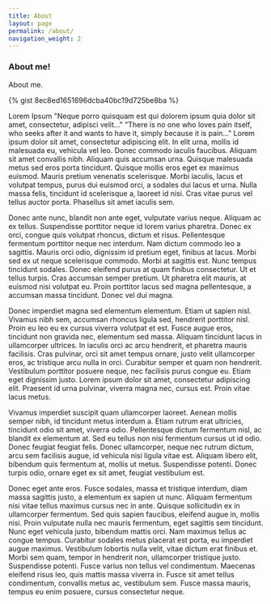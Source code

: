 ```yaml
---
title: About
layout: page
permalink: /about/
navigation_weight: 2
---
```


### About me!

About me.

{% gist 8ec8ed1651696dcba40bc19d725be8ba %}

<script src="https://gist.github.com/brettjrea/8ec8ed1651696dcba40bc19d725be8ba.js"></script>

Lorem Ipsum
"Neque porro quisquam est qui dolorem ipsum quia dolor sit amet, consectetur, adipisci velit..."
"There is no one who loves pain itself, who seeks after it and wants to have it, simply because it is pain..."
Lorem ipsum dolor sit amet, consectetur adipiscing elit. In elit urna, mollis id malesuada eu, vehicula vel leo. Donec commodo iaculis faucibus. Aliquam sit amet convallis nibh. Aliquam quis accumsan urna. Quisque malesuada metus sed eros porta tincidunt. Quisque mollis eros eget ex maximus euismod. Mauris pretium venenatis scelerisque. Morbi iaculis, lacus et volutpat tempus, purus dui euismod orci, a sodales dui lacus et urna. Nulla massa felis, tincidunt id scelerisque a, laoreet id nisi. Cras vitae purus vel tellus auctor porta. Phasellus sit amet iaculis sem.

Donec ante nunc, blandit non ante eget, vulputate varius neque. Aliquam ac ex tellus. Suspendisse porttitor neque id lorem varius pharetra. Donec ex orci, congue quis volutpat rhoncus, dictum et risus. Pellentesque fermentum porttitor neque nec interdum. Nam dictum commodo leo a sagittis. Mauris orci odio, dignissim id pretium eget, finibus at lacus. Morbi sed ex ut neque scelerisque commodo. Morbi at sagittis est. Nunc tempus tincidunt sodales. Donec eleifend purus at quam finibus consectetur. Ut et tellus turpis. Cras accumsan semper pretium. Ut pharetra elit mauris, at euismod nisi volutpat eu. Proin porttitor lacus sed magna pellentesque, a accumsan massa tincidunt. Donec vel dui magna.

Donec imperdiet magna sed elementum elementum. Etiam ut sapien nisl. Vivamus nibh sem, accumsan rhoncus ligula sed, hendrerit porttitor nisl. Proin eu leo eu ex cursus viverra volutpat et est. Fusce augue eros, tincidunt non gravida nec, elementum sed massa. Aliquam tincidunt lacus in ullamcorper ultrices. In iaculis orci ac arcu hendrerit, et pharetra mauris facilisis. Cras pulvinar, orci sit amet tempus ornare, justo velit ullamcorper eros, ac tristique arcu nulla in orci. Curabitur semper et quam non hendrerit. Vestibulum porttitor posuere neque, nec facilisis purus congue eu. Etiam eget dignissim justo. Lorem ipsum dolor sit amet, consectetur adipiscing elit. Praesent id urna pulvinar, viverra magna nec, cursus est. Proin vitae lacus metus.

Vivamus imperdiet suscipit quam ullamcorper laoreet. Aenean mollis semper nibh, id tincidunt metus interdum a. Etiam rutrum erat ultricies, tincidunt odio sit amet, viverra odio. Pellentesque dictum fermentum nisl, ac blandit ex elementum at. Sed eu tellus non nisi fermentum cursus ut id odio. Donec feugiat feugiat felis. Donec ullamcorper, neque nec rutrum dictum, arcu sem facilisis augue, id vehicula nisi ligula vitae est. Aliquam libero elit, bibendum quis fermentum at, mollis ut metus. Suspendisse potenti. Donec turpis odio, ornare eget ex sit amet, feugiat vestibulum est.

Donec eget ante eros. Fusce sodales, massa et tristique interdum, diam massa sagittis justo, a elementum ex sapien ut nunc. Aliquam fermentum nisi vitae tellus maximus cursus nec in ante. Quisque sollicitudin ex in ullamcorper fermentum. Sed quis sapien faucibus, eleifend augue in, mollis nisi. Proin vulputate nulla nec mauris fermentum, eget sagittis sem tincidunt. Nunc eget vehicula justo, bibendum mattis orci. Nam maximus tellus ac congue tempus. Curabitur sodales metus placerat est porta, eu imperdiet augue maximus. Vestibulum lobortis nulla velit, vitae dictum erat finibus et. Morbi sem quam, tempor in hendrerit non, ullamcorper tristique justo. Suspendisse potenti. Fusce varius non tellus vel condimentum. Maecenas eleifend risus leo, quis mattis massa viverra in. Fusce sit amet tellus condimentum, convallis metus ac, vestibulum sem. Fusce massa mauris, tempus eu enim posuere, cursus consectetur neque.
